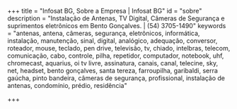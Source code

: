 +++
title = "Infosat BG, Sobre a Empresa | Infosat BG"
id = "sobre"
description = "Instalação de Antenas, TV Digital,  Câmeras de Segurança e suprimentos eletrônicos em Bento Gonçalves. | (54) 3705-1490"
keywords = "antenas, antena, câmeras, segurança, eletrônicos, informática, instalação, manutenção, sinal, digital, analógico, adequação, conversor, roteador, mouse, teclado, pen drive, televisão, tv, chiado, intelbras, telecom, comunicação, cabo, controle, pilha, repetidor, computador, notebook, uhf, chromecast, aquarius, oi tv livre, assinatura, canais, canal, telecine, sky, net, headset, bento gonçalves, santa tereza, farroupilha, garibaldi, serra gaúcha, pinto bandeira, câmeras de segurança, profissional, instalação de antenas, condomínio, prédio, residência"

+++
